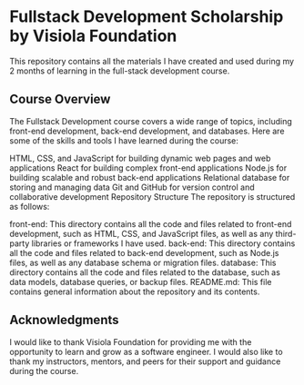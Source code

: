 # Fullstack Development Scholarship by Visiola Foundation
This repository contains all the materials I have created and used during my 2 months of learning in the full-stack development course.

## Course Overview
The Fullstack Development course covers a wide range of topics, including front-end development, back-end development, and databases. Here are some of the skills and tools I have learned during the course:

HTML, CSS, and JavaScript for building dynamic web pages and web applications
React for building complex front-end applications
Node.js for building scalable and robust back-end applications
Relational database for storing and managing data
Git and GitHub for version control and collaborative development
Repository Structure
The repository is structured as follows:

front-end: This directory contains all the code and files related to front-end development, such as HTML, CSS, and JavaScript files, as well as any third-party libraries or frameworks I have used.
back-end: This directory contains all the code and files related to back-end development, such as Node.js files, as well as any database schema or migration files.
database: This directory contains all the code and files related to the database, such as data models, database queries, or backup files.
README.md: This file contains general information about the repository and its contents.

## Acknowledgments
I would like to thank Visiola Foundation for providing me with the opportunity to learn and grow as a software engineer. I would also like to thank my instructors, mentors, and peers for their support and guidance during the course.